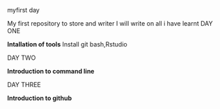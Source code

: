 myfirst day

My first repository to store and writer
I will write on all i have learnt 
DAY ONE

**Intallation of tools**
Install git bash,Rstudio

DAY TWO

**Introduction to command line**

DAY THREE

**Introduction to github**
